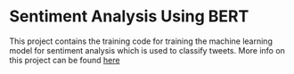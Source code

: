 # Sentiment Analysis Using BERT

This project contains the training code for training the machine learning model for sentiment analysis which is used to classify tweets.
More info on this project can be found [here](
https://medium.com/@rtripath/sentiment-analysis-of-airline-tweets-using-bert-830d06148822)
